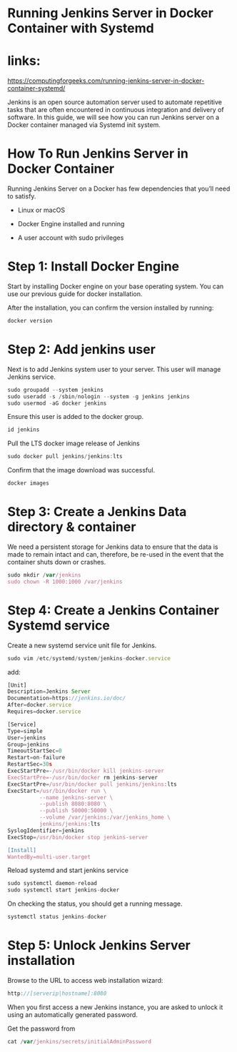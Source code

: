 # Running Jenkins Server in Docker Container with Systemd

# links:

https://computingforgeeks.com/running-jenkins-server-in-docker-container-systemd/

Jenkins is an open source automation server used to automate repetitive tasks that are often encountered in continuous integration and delivery of software. In this guide, we will see how you can run Jenkins server on a Docker container managed via Systemd init system.

# How To Run Jenkins Server in Docker Container

Running Jenkins Server on a Docker has few dependencies that you’ll need to satisfy.

- Linux or macOS

- Docker Engine installed and running

- A user account with sudo privileges

# Step 1: Install Docker Engine

Start by installing Docker engine on your base operating system. You can use our previous guide for docker installation.

After the installation, you can confirm the version installed by running:

```jsx
docker version
```

# Step 2: Add jenkins user

Next is to add Jenkins system user to your server. This user will manage Jenkins service.

```jsx
sudo groupadd --system jenkins
sudo useradd -s /sbin/nologin --system -g jenkins jenkins
sudo usermod -aG docker jenkins
```

Ensure this user is added to the docker group.

```jsx
id jenkins
```

Pull the LTS docker image release of Jenkins

```jsx
sudo docker pull jenkins/jenkins:lts
```

Confirm that the image download was successful.

```jsx
docker images
```

# Step 3: Create a Jenkins Data directory & container

We need a persistent storage for Jenkins data to ensure that the data is made to remain intact and can, therefore, be re-used in the event that the container shuts down or crashes.

```jsx
sudo mkdir /var/jenkins
sudo chown -R 1000:1000 /var/jenkins
```

# Step 4: Create a Jenkins Container Systemd service

Create a new systemd service unit file for Jenkins.

```jsx
sudo vim /etc/systemd/system/jenkins-docker.service
```

add:

```jsx
[Unit]
Description=Jenkins Server
Documentation=https://jenkins.io/doc/
After=docker.service
Requires=docker.service

[Service]
Type=simple
User=jenkins
Group=jenkins
TimeoutStartSec=0
Restart=on-failure
RestartSec=30s
ExecStartPre=-/usr/bin/docker kill jenkins-server
ExecStartPre=-/usr/bin/docker rm jenkins-server
ExecStartPre=/usr/bin/docker pull jenkins/jenkins:lts
ExecStart=/usr/bin/docker run \
          --name jenkins-server \
          --publish 8080:8080 \
          --publish 50000:50000 \
          --volume /var/jenkins:/var/jenkins_home \
          jenkins/jenkins:lts
SyslogIdentifier=jenkins
ExecStop=/usr/bin/docker stop jenkins-server

[Install]
WantedBy=multi-user.target
```

Reload systemd and start jenkins service

```jsx
sudo systemctl daemon-reload
sudo systemctl start jenkins-docker
```

On checking the status, you should get a running message.

```jsx
systemctl status jenkins-docker
```

# Step 5: Unlock Jenkins Server installation

Browse to the URL to access web installation wizard:

```jsx
http://[serverip|hostname]:8080
```

When you first access a new Jenkins instance, you are asked to unlock it using an automatically generated password.

Get the password from

```jsx
cat /var/jenkins/secrets/initialAdminPassword
```